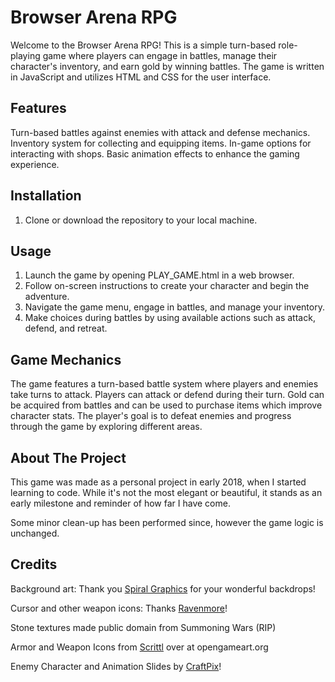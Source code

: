 # Browser Arena RPG
Welcome to the Browser Arena RPG! This is a simple turn-based role-playing game where players can engage in battles, manage their character's inventory, and earn gold by winning battles. The game is written in JavaScript and utilizes HTML and CSS for the user interface.

## Features
Turn-based battles against enemies with attack and defense mechanics.
Inventory system for collecting and equipping items.
In-game options for interacting with shops.
Basic animation effects to enhance the gaming experience.

## Installation
1. Clone or download the repository to your local machine.
   
## Usage
1. Launch the game by opening PLAY_GAME.html in a web browser.
2. Follow on-screen instructions to create your character and begin the adventure.
3. Navigate the game menu, engage in battles, and manage your inventory.
4. Make choices during battles by using available actions such as attack, defend, and retreat.

## Game Mechanics
The game features a turn-based battle system where players and enemies take turns to attack.
Players can attack or defend during their turn.
Gold can be acquired from battles and can be used to purchase items which improve character stats.
The player's goal is to defeat enemies and progress through the game by exploring different areas.

## About The Project
This game was made as a personal project in early 2018, when I started learning to code. 
While it's not the most elegant or beautiful, it stands as an early milestone and reminder of how far I have come.

Some minor clean-up has been performed since, however the game logic is unchanged.

## Credits
Background art: Thank you [Spiral Graphics](http://blog.spiralgraphics.biz/2011/02/nine-cartoon-backdrops.html) for your wonderful backdrops!

Cursor and other weapon icons: Thanks [Ravenmore](http://dycha.net)!

Stone textures made public domain from Summoning Wars (RIP)

Armor and Weapon Icons from [Scrittl](https://opengameart.org/users/scrittl) over at opengameart.org

Enemy Character and Animation Slides by [CraftPix](https://craftpix.net/)!
